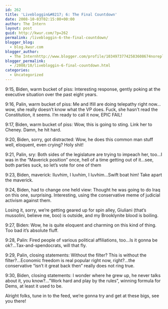 ```yaml
---
id: 262
title: 'Livebloggin&#8217; 6: The Final Countdown'
date: 2008-10-03T02:15:00+00:00
author: The Intern
layout: post
guid: http://kwur.com/?p=262
permalink: /livebloggin-6-the-final-countdown/
blogger_blog:
  - blog.kwur.com
blogger_author:
  - The Internhttp://www.blogger.com/profile/10349737742583608674noreply@blogger.com
blogger_permalink:
  - /2008/10/livebloggin-6-final-countdown.html
categories:
  - Uncategorized
---
```

<div class="pf-content">
  <p>
    9:15, Biden, warm bucket of piss: Interesting response, gently poking at the executive situation over the past eight years.
  </p>
  
  <p>
    9:16, Palin, warm bucket of piss: Me and Ifill are doing telepathy right now&#8230;wow, she really doesn&#8217;t know what the VP does. Fuck, she hasn&#8217;t read the Constitution, it seems. I&#8217;m ready to call it now, EPIC FAIL!
  </p>
  
  <p>
    9:17, Biden, warm bucket of piss: Wow, this is going to sting. Link her to Cheney. Damn, he hit hard.
  </p>
  
  <p>
    9:20, Biden, sorry, got distracted: Wow, he does this common man stuff well, eloquent, even crying? Holy shit!
  </p>
  
  <p>
    9:21, Palin, sry: Both sides of the legislature are trying to impeach her, too&#8230;I was in the &#8220;Maverick position&#8221; once, hell of a time getting out of it&#8230;see, both parties suck, so let&#8217;s vote for one of them
  </p>
  
  <p>
    9:23, Biden, maverick: Iluvhim, I luvhim, I luvhim&#8230;Swift boat him! Take apart the maverick.
  </p>
  
  <p>
    9:24, Biden, had to change one held view: Thought he was going to do Iraq on this one, surprising. Interesting, using the conservative meme of judicial activism against them.
  </p>
  
  <p>
    Losing it, sorry, we&#8217;re getting geared up for spin alley, Giuliani (that&#8217;s mussolini, believe me, boo) is outside, and my Brooklynite blood is boiling.
  </p>
  
  <p>
    9:27, Biden: Wow, he is quite eloquent and charming on this kind of thing. Too bad it&#8217;s absolute fluff.
  </p>
  
  <p>
    9:28, Palin: Fired people of various political affiliations, too&#8230;Is it gonna be ok?&#8230;Tax-and-spendocrats, will that fly.
  </p>
  
  <p>
    9:29, Palin, closing statements: Without the filter? This is without the filter?&#8230;Economic freedom is real popular right now, right?&#8230;the conservative &#8220;isn&#8217;t it great back then&#8221; really does not ring true.
  </p>
  
  <p>
    9:30, Biden, closing statements: I wonder where he grew up, he never talks about it, you know?&#8230;&#8221;Work hard and play by the rules&#8221;, winning formula for Dems, at least it used to be.
  </p>
  
  <p>
    Alright folks, tune in to the feed, we&#8217;re gonna try and get at these bigs, see you there!
  </p>
</div>